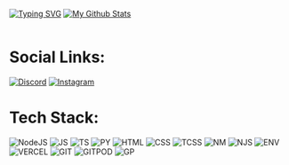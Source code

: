 <a href="https://git.io/typing-svg"><img src="https://readme-typing-svg.herokuapp.com?font=Nunito&pause=1000&color=F7F7F7&repeat=false&random=false&width=435&lines=Hey+There+It's+Vanika!" alt="Typing SVG" /></a>
[![My Github Stats](https://github-stats-alpha.vercel.app/api?username=maybevanika&cc=000&tc=fff&ic=fff&bc=000 "My Stats")](https://github-stats-alpha.vercel.app/api?username=maybevanika&cc=000&tc=fff&ic=fff&bc=000 "My Github Stats")

<img src="https://komarev.com/ghpvc/?username=MaybeVanika&style=flat&color=blue" alt=""> 

# Social Links:
<a href="https://discord.gg/artichq"><img src="https://img.shields.io/badge/Discord-5865F2?style=for-the-badge&logo=discord&logoColor=white" alt="Discord"></a>
<a href="https://instagram/wtfvxni"><img src="https://img.shields.io/badge/Instagram-E4405F?style=for-the-badge&logo=instagram&logoColor=white" alt="Instagram"></a>

# Tech Stack:
![NodeJS](https://img.shields.io/badge/Node.js-339933.svg?style=for-the-badge&logo=nodedotjs&logoColor=white) ![JS](https://img.shields.io/badge/JavaScript-F7DF1E.svg?style=for-the-badge&logo=JavaScript&logoColor=black) ![TS](https://img.shields.io/badge/TypeScript-3178C6.svg?style=for-the-badge&logo=TypeScript&logoColor=white) ![PY](https://img.shields.io/badge/Python-3776AB.svg?style=for-the-badge&logo=Python&logoColor=white) ![HTML](https://img.shields.io/badge/HTML5-E34F26.svg?style=for-the-badge&logo=HTML5&logoColor=white) ![CSS](https://img.shields.io/badge/CSS3-1572B6.svg?style=for-the-badge&logo=CSS3&logoColor=white) ![TCSS](https://img.shields.io/badge/Tailwind%20CSS-06B6D4.svg?style=for-the-badge&logo=Tailwind-CSS&logoColor=white) ![NM](https://img.shields.io/badge/Nodemon-76D04B.svg?style=for-the-badge&logo=Nodemon&logoColor=white) ![NJS](https://img.shields.io/badge/Next.js-000000.svg?style=for-the-badge&logo=nextdotjs&logoColor=white) ![ENV](https://img.shields.io/badge/.ENV-ECD53F.svg?style=for-the-badge&logo=dotenv&logoColor=black) ![VERCEL](https://img.shields.io/badge/Vercel-000000.svg?style=for-the-badge&logo=Vercel&logoColor=white) ![GIT](https://img.shields.io/badge/Git-F05032.svg?style=for-the-badge&logo=Git&logoColor=white) ![GITPOD](https://img.shields.io/badge/Gitpod-FFAE33.svg?style=for-the-badge&logo=Gitpod&logoColor=black) ![GP](https://img.shields.io/badge/GitHub%20Pages-222222.svg?style=for-the-badge&logo=GitHub-Pages&logoColor=white)

